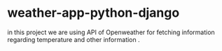 # weather-app-python-django
in this project we are using API of  Openweather  for fetching information regarding temperature and other information .

